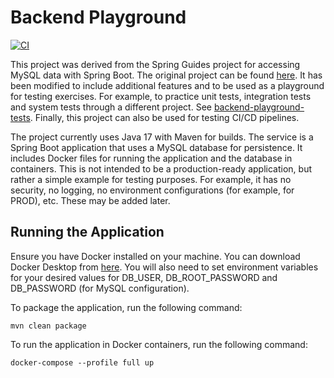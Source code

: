 # Backend Playground

[![CI](https://github.com/koranke/backend-playground/actions/workflows/build-and-test-jobs.yml/badge.svg)](https://github.com/koranke/backend-playground/actions/workflows/build-and-test-jobs.yml)

This project was derived from the Spring Guides project for accessing MySQL data with Spring Boot. The original project 
can be found [here](https://spring.io/guides/gs/accessing-data-mysql/).
It has been modified to include additional features and to be used as a playground for testing exercises.  For example,
to practice unit tests, integration tests and system tests through a different project. See [backend-playground-tests](https://github.com/koranke/backend-playground-tests).
Finally, this project can also be used for testing CI/CD pipelines.

The project currently uses Java 17 with Maven for builds.  The service is a Spring Boot application that uses a MySQL
database for persistence. It includes Docker files for running the application and the database in containers.
This is not intended to be a production-ready application, but rather a simple example for testing purposes.
For example, it has no security, no logging, no environment configurations (for example, for PROD), etc.  These may be
added later.

## Running the Application
Ensure you have Docker installed on your machine.  You can download Docker Desktop from [here](https://www.docker.com/products/docker-desktop).
You will also need to set environment variables for your desired values for DB_USER, DB_ROOT_PASSWORD and DB_PASSWORD (for MySQL configuration).

To package the application, run the following command:
```shell
mvn clean package
```

To run the application in Docker containers, run the following command:
```shell
docker-compose --profile full up
```

